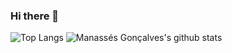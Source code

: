 ### Hi there 👋

![Top Langs](https://github-readme-stats.vercel.app/api/top-langs/?username=ManassesGoncalves&theme=highcontrast)
![Manassés Gonçalves's github stats](https://github-readme-stats.vercel.app/api?username=ManassesGoncalves&theme=highcontrast)


